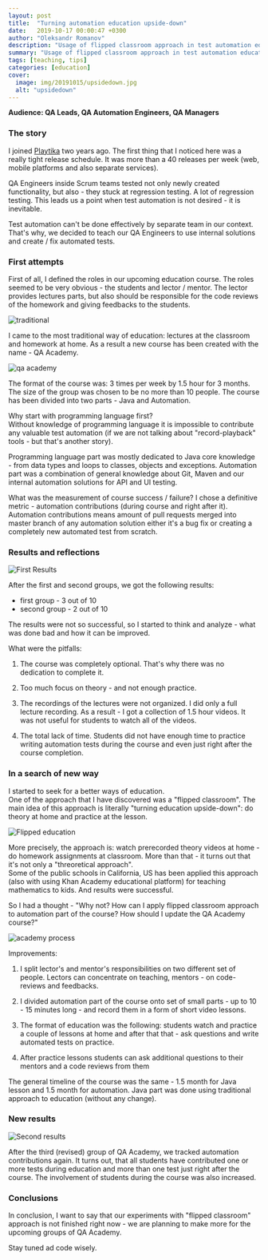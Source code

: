 ```yaml
---
layout: post
title:  "Turning automation education upside-down"
date:   2019-10-17 00:00:47 +0300
author: "Oleksandr Romanov"
description: "Usage of flipped classroom approach in test automation education"
summary: "Usage of flipped classroom approach in test automation education"
tags: [teaching, tips]
categories: [education]
cover:
  image: img/20191015/upsidedown.jpg
  alt: "upsidedown"
---
```

**Audience: QA Leads, QA Automation Engineers, QA Managers**

### The story  
I joined [Playtika][playtika] two years ago. The first thing that I noticed here was a really tight release schedule. It was more than a 40 releases per week (web, mobile platforms and also separate services).  

QA Engineers inside Scrum teams tested not only newly created functionality, but also - they stuck at regression testing. A lot of regression testing. This leads us a point when test automation is not desired - it is inevitable. 

Test automation can't be done effectively by separate team in our context. That's why, we decided to teach our QA Engineers to use internal solutions and create / fix  automated tests.  

### First attempts  

First of all, I defined the roles in our upcoming education course. The roles seemed to be very obvious - the students and lector / mentor. The lector provides lectures parts, but also should be responsible for the code reviews of the homework and giving feedbacks to the students.  

![traditional](/img/20191015/traditionalEd.png)

I came to the most traditional way of education: lectures at the classroom and homework at home. As a result a new course has been created with the name - QA Academy.  

![qa academy](/img/20191015/qaacademy.png)

The format of the course was: 3 times per week by 1.5 hour for 3 months. The size of the group was chosen to be no more than 10 people. The course has been divided into two parts - Java and Automation.  

Why start with programming language first?  
Without knowledge of programming language it is impossible to contribute any  valuable test automation (if we are not talking about "record-playback" tools - but that's another story).  

Programming language part was mostly dedicated to Java core knowledge - from data types and loops to classes, objects and exceptions. Automation part was a combination of general knowledge about Git, Maven and our internal automation solutions for API and UI testing.  

What was the measurement of course success  / failure? I chose a definitive metric - automation contributions (during course and right after it). Automation contributions means amount of pull requests merged into master branch of any automation solution either it's a bug fix or creating a completely new automated test from scratch. 

### Results and reflections  

![First Results](/img/20191015/firstRes.png)

After the first and second groups, we got the following results:
 - first group - 3 out of 10 
 - second group - 2 out of 10  

The results were not so successful, so I started to think and analyze - what was done bad and how it can be improved.  

What were the pitfalls:  

1. The course was completely optional. That's why there was no dedication to complete it.  

2. Too much focus on theory - and not enough practice.  

3. The recordings of the lectures were not organized. I did only a full lecture recording. As a result - I got a collection of 1.5 hour videos. It was not useful for students to watch all of the videos.

4. The total lack of time. Students did not have enough time to practice writing automation tests during the course and even just right after the course completion.  

### In a search of new way  

I started to seek for a better ways of education.  
One of the approach that I have discovered was a "flipped classroom".
The main idea of this approach is literally "turning education upside-down": do theory at home and practice at the lesson.  

![Flipped education](/img/20191015/flippedEd.png)

More precisely, the approach is: watch prerecorded theory videos at home - do homework assignments at classroom. More than that - it turns out that it's not only a "threoretical approach".  
Some of the public schools in California, US has been applied this approach (also with using Khan Academy educational platform) for teaching mathematics to kids. 
And results were successful.  

So I had a thought - "Why not? How can I apply flipped classroom approach to automation part of the course? How should I update the QA Academy course?"  

![academy process](/img/20191015/qaAcademyProcess.png)

Improvements:  

1. I split lector's and mentor's responsibilities on two different set of people. Lectors can concentrate on teaching, mentors - on code-reviews and feedbacks.   

2. I divided automation part of the course onto set of small parts - up to 10 - 15 minutes long - and record them in a form of short video lessons.  

3. The format of education was the following: students watch and practice a couple of lessons at home and after that that - ask questions and write automated tests on practice.  

4. After practice lessons students can ask additional questions to their mentors and a code reviews from them 

The general timeline of the course was the same - 1.5 month for Java lesson and 1.5 month for automation. Java part was done using traditional approach to education (without any change).

### New results  

![Second results](/img/20191015/secondRes.png)

After the third (revised) group of QA Academy, we tracked automation contributions  again. It turns out, that all students have contributed one or more tests during education and more than one test just right after the course. The involvement of students during the course was also increased. 

### Conclusions

In conclusion, I want to say that our experiments with "flipped classroom" approach is not finished right now - we are planning to make more for the upcoming groups of QA Academy.  

Stay tuned ad code wisely.  

[playtika]: https://www.playtika.com/